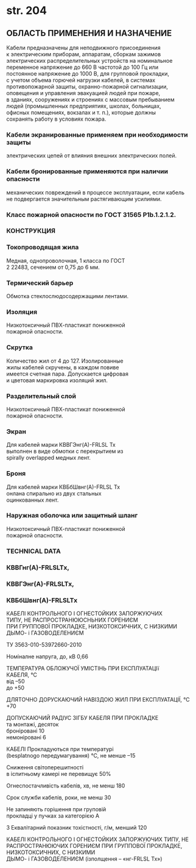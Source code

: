 # str. 204

## ОБЛАСТЬ ПРИМЕНЕНИЯ И НАЗНА́ЧЕНИЕ  
Кабели предназначены для неподвижного присоединения  
к электрическим приборам, аппаратам, сборкам зажимов  
электрических распределительных устройств на номинальное  
переменное напряжение до 660 В частотой до 100 Гц или  
постоянное напряжение до 1000 В, для групповой прокладки,   
с учетом объема горючей нагрузки кабелей, в системах  
противопожарной защиты, охранно-пожарной сигнализации,  
оповещения и управления эвакуацией людей при пожаре,  
в зданиях, сооружениях и строениях с массовым пребыванием  
людей (промышленных предприятиях, школах, больницах,  
офисных помещениях, вокзалах и т. п.), которые должны  
сохранять работу в условиях пожара.

### Кабели экранированные применяем при необходимости защиты  
электрических цепей от влияния внешних электрических полей.  

### Кабели бронированные применяются при наличии опасности  
механических повреждений в процессе эксплуатации, если кабель  
не подвергается значительным растягивающим усилиями. 

### Класс пожарной опасности по ГОСТ 31565 P1b.1.2.1.2.  

### КОНСТРУКЦИЯ  

### Токопроводящая жила  
Медная, однопроволочная, 1 класса по ГОСТ  
2 22483, сечением от 0,75 до 6 мм.  

### Термический барьер  
Обмотка стеклослюдосодержащими лентами.  

### Изоляция  
Низкотоксичный ПВХ-пластикат пониженной  
пожарной опасности.  

### Скрутка  
Количество жил от 4 до 127. Изолированные  
жилы кабелей скручены, в каждом повиве  
имеется счетная пара. Допускается цифровая  
и цветовая маркировка изоляций жил.  

### Разделительный слой  
Низкотоксичный ПВХ-пластикат пониженной  
пожарной опасности.  

### Экран  
Для кабелей марки КВВГЭнг(А)-FRLSL Tx  
выполнен в виде обмотки с перекрытием из  
spirally overlapped медных лент.  

### Броня  
Для кабелей марки КВБбШвнг(А)-FRLSL Tx  
онлана спирально из двух стальных  
оцинкованных лент.  

### Наружная оболочка или защитный шланг  
Низкотоксичный ПВХ-пластикат пониженной  
пожарной опасности.  

### TECHNICAL DATA  
### КВВГнг(А)-FRLSLTx,  
### КВВГЭнг(А)-FRLSLTx,  
### КВБбШвнг(А)-FRLSLTx  

КАБЕЛІ КОНТРОЛЬНОГО І ОГНЕСТОЙКИХ ЗАПОРЖУЮЧИХ  
ТИПУ, НЕ РАСПРОСТРАНЮЮCHЬНИХ ГОРЕНИЄМ  
ПРИ ГРУППОВОЇ ПРОКЛАДКЕ, НИЗКОТОКСИЧНИХ, С НИЗКИМИ  
ДЫМО- і ГАЗОВОДЕЛЕНИЄМ  

ТУ 3563-010-53972660-2010  

Номіналне напруга, до, кВ 0,66  

ТЕМПЕРАТУРА ОБЛОЖУЧОЇ УМІСТІНЬ ПРИ ЕКСПЛУАТАЦІї  
КАБЕЛЯ, °С  
від –50  
до +50  

ДЛЯТОЧНО ДOPУСКАЮЧИЙ НАВІЗДОЮ ЖИЛ ПРИ ЕКСПЛУАТАЦІЇ, °С +70  

ДОПУСКАЮЧИЙ РАДІУС ЗІГБУ КАБЕЛЯ ПРИ ПРОКЛАДКЕ  
та монтажі, десяток  
броніровані 10  
немоніровані 6  

КАБЕЛІ Прокладуються при температурі  
(besplatnogo передумагування) °С, не менше –15  

Сниження світоперешитності  
в іспитньому камері не перевищує 50%  

Огнеспостачливість кабелів, хв, не менш 180  

Срок служби кабелів, роки, не менш 30  

Не запиняють горішення при груповій  
прокладці у пучках за категорією A  

3 Еквалітарний показник тохістності, г/м, 
менший 120  

КАБЕЛІ КОНТРОЛЬНОГО І ОГНЕСТОЙКИХ ЗАПОРЖУЮЧИХ ТИПУ, НЕ РАСПРОСТРАНЮЮЧИХ ГОРЕНИЄМ ПРИ ГРУППОВОЇ ПРОКЛАДКЕ, НИЗКОТОКСИЧНИХ, С НИЗКИМИ  
ДЫМО- і ГАЗОВОДЕЛЕНИЄМ (ізполщення – «нг-FRLSL Tx»)
